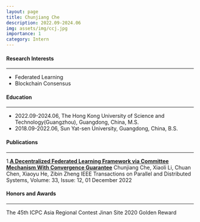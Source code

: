 ```yaml
---
layout: page
title: Chunjiang Che
description: 2022.09-2024.06
img: assets/img/ccj.jpg
importance: 1
category: Intern
---
```

#### Research Interests
---
- Federated Learning
- Blockchain Consensus

#### Education
---
- 2022.09-2024.06, The Hong Kong University of Science and Technology(Guangzhou), Guangdong, China, M.S.
- 2018.09-2022.06, Sun Yat-sen University, Guangdong, China, B.S.

#### Publications
---
1.[**A Decentralized Federated Learning Framework via Committee Mechanism With Convergence Guarantee**](https://arxiv.org/abs/2108.00365)
Chunjiang Che, Xiaoli Li, Chuan Chen, Xiaoyu He, Zibin Zheng
IEEE Transactions on Parallel and Distributed Systems, Volume: 33, Issue: 12, 01 December 2022

#### Honors and Awards
---
The 45th ICPC Asia Regional Contest Jinan Site 2020 Golden Reward
